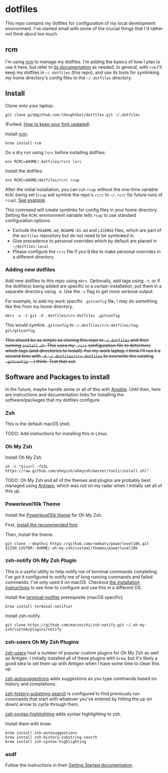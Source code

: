 # dotfiles

This repo contains my dotfiles for configuration of my local development environment. I've started small with some of the crucial things that I'd rather not think about too much.

## rcm

I'm using [rcm](https://github.com/thoughtbot/rcm) to manage my dotfiles. I'm adding the basics of how I plan to use it here, but refer to [its documentation](https://thoughtbot.github.io/rcm/rcm.7.html) as needed. In general, with `rcm` I'll keep my dotfiles in `~/.dotfiles` (this repo), and use its tools for symlinking my home directory's config files to the `~/.dotfiles` directory.

## Install

Clone onto your laptop:

    git clone git@github.com:thoughtbot/dotfiles.git ~/.dotfiles

(Forked. [How to keep your fork
updated](http://robots.thoughtbot.com/keeping-a-github-fork-updated)).

Install [rcm](https://github.com/thoughtbot/rcm):

    brew install rcm

Do a dry run using `lsrc` before installing dotfiles:

    env RCRC=$HOME/.dotfiles/rcrc lsrc

Install the dotfiles:

    env RCRC=$HOME/dotfiles/rcrc rcup

After the initial installation, you can run `rcup` without the one-time variable
`RCRC` being set (`rcup` will symlink the repo's `rcrc` to `~/.rcrc` for future
runs of `rcup`). [See
example](https://github.com/thoughtbot/dotfiles/blob/master/rcrc).

This command will create symlinks for config files in your home directory.
Setting the `RCRC` environment variable tells `rcup` to use standard
configuration options:

- Exclude the `README.md`, `README-ES.md` and `LICENSE` files, which are part of
  the `dotfiles` repository but do not need to be symlinked in.
- Give precedence to personal overrides which by default are placed in
  `~/dotfiles-local`
- Please configure the `rcrc` file if you'd like to make personal
  overrides in a different directory

### Adding new dotfiles

Add new dotfiles to this repo using `mkrc`. Optionally, add tags using `-t`, or if the dotfile(s) being added are specific to a certain installation, put them in a separate directory using `-d`. Use the `-v` flag to get more verbose output.

For example, to add my work specific `.gitconfig` file, I may do something like this from my home directory.

``` shell
mkrc -v -t git -d .dotfiles/crx-dotfiles .gitconfig
```

This would symlink `.gitconfig` to `~/.dotfiles/crx-dotfiles/tag-git/gitconfig`.

~~This should be as simple as cloning this repo to `~/.dotfiles` and then running `install.sh`. This uses my `.rcrc` configuration file to determine which tags (and directories to install). For my work laptop, I think I'll run it a second time with `-d ~/.dotfiles/crx-dotfiles` to overwrite the existing `.gitconfig`. ...I think. Test that out.~~

## Software and Packages to install

In the future, maybe handle some or all of this with [Ansible](https://www.ansible.com/). Until then, here are instructions and documentation links for installing the software/packages that my dotfiles configure.

### Zsh

This is the default macOS shell.

TODO: Add instructions for installing this in Linux.

### Oh My Zsh

Install Oh My Zsh.

``` shell
sh -c "$(curl -fsSL https://raw.github.com/ohmyzsh/ohmyzsh/master/tools/install.sh)"
```

TODO: Oh My Zsh and all of the themes and plugins are probably best managed using [Antigen](https://antigen.sharats.me/), which was not on my radar when I initially set all of this up.

### Powerlevel10k Theme

Install the [Powerlevel10k theme](https://github.com/romkatv/powerlevel10k#getting-started) for Oh My Zsh.

First, [install the recommended font](https://github.com/romkatv/powerlevel10k#meslo-nerd-font-patched-for-powerlevel10k).

Then, install the theme.

``` shell
git clone --depth=1 https://github.com/romkatv/powerlevel10k.git ${ZSH_CUSTOM:-$HOME/.oh-my-zsh/custom}/themes/powerlevel10k
```

### zsh-notify Oh My Zsh Plugin

This is a useful utility to help notify me of terminal commands completing. I've got it configured to notify me of long running commands and failed commands. I've only used it on macOS. Checkout [the installation instructions](https://github.com/marzocchi/zsh-notify) to see how to configure and use this in a different OS.

Install the [terminal-notifier](https://github.com/julienXX/terminal-notifier) prerequisite (macOS specific).

``` shell
brew install terminal-notifier
```

Install zsh-notify.

``` shell
git clone https://github.com/marzocchi/zsh-notify.git ~/.oh-my-zsh/custom/plugins/notify
```

### zsh-users Oh My Zsh Plugins

[zsh-users](https://github.com/zsh-users) host a number of popular custom plugins for Oh My Zsh as well as Antigen. I initially installed all of these plugins with `brew`, but it's likely a good idea to set them up with Antigen when I have some time to clean this up.

[zsh-autosuggestions](https://github.com/zsh-users/zsh-autosuggestions) adds suggestions as you type commands based on history and completions.

[zsh-history-substring-search](https://github.com/zsh-users/zsh-history-substring-search) is configured to find previously run commands that start with whatever you've entered by hitting the up (or down) arrow to cycle through them.

[zsh-syntax-highlighting](https://github.com/zsh-users/zsh-syntax-highlighting) adds syntax highlighting to zsh.

Install them with brew:

``` shell
brew install zsh-autosuggestions
brew install zsh-history-substring-search
brew install zsh-syntax-highlighting
```

### asdf

Follow the instructions in their [Getting Started documentation](https://asdf-vm.com/guide/getting-started.html).
